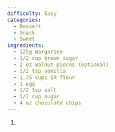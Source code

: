 ```yaml
---
difficulty: Easy
categories:
  - Dessert
  - Snack
  - Sweet
ingredients:
  - 125g margarine
  - 1/2 cup brown sugar
  - 2 oz walnut pieces (optional)
  - 1/2 tsp vanilla
  - 1.75 cups SR flour
  - 1 egg
  - 1/2 tsp salt
  - 1/2 cup sugar
  - 4 oz chocolate chips
---
```

1. 